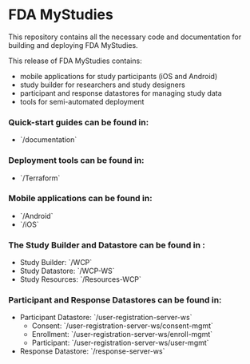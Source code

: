 # FDA MyStudies
This repository contains all the necessary code and documentation for  building and deploying FDA MyStudies. 

This release of FDA MyStudies contains:
- mobile applications for study participants (iOS and Android)
- study builder for researchers and study designers
- participant and response datastores for managing study data
- tools for semi-automated deployment 

### Quick-start guides can be found in:
<ul>
  <li>`/documentation`
</ul>

### Deployment tools can be found in:
<ul>
  <li>`/Terraform`
</ul>

### Mobile applications can be found in:
<ul>
  <li>`/Android`
  <li>`/iOS`
</ul>

### The Study Builder and Datastore can be found in :
<ul>
  <li>Study Builder: `/WCP`
  <li>Study Datastore: `/WCP-WS`
  <li>Study Resources: `/Resources-WCP` 
</ul>

### Participant and Response Datastores can be found in:
<ul>
<li>Participant Datastore: `/user-registration-server-ws`
  <ul>
    <li>Consent: `/user-registration-server-ws/consent-mgmt`
    <li>Enrollment: `/user-registration-server-ws/enroll-mgmt`
    <li>Participant: `/user-registration-server-ws/user-mgmt`
  </ul>
<li>Response Datastore: `/response-server-ws`
</ul>



